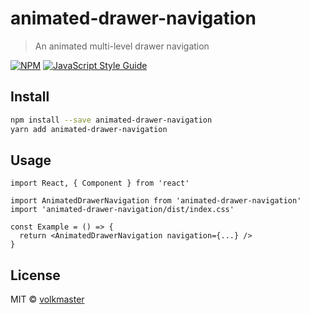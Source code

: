# animated-drawer-navigation

> An animated multi-level drawer navigation

[![NPM](https://img.shields.io/npm/v/animated-drawer-navigation.svg)](https://www.npmjs.com/package/animated-drawer-navigation) [![JavaScript Style Guide](https://img.shields.io/badge/code_style-standard-brightgreen.svg)](https://standardjs.com)

## Install

```bash
npm install --save animated-drawer-navigation
yarn add animated-drawer-navigation
```

## Usage

```tsx
import React, { Component } from 'react'

import AnimatedDrawerNavigation from 'animated-drawer-navigation'
import 'animated-drawer-navigation/dist/index.css'

const Example = () => {
  return <AnimatedDrawerNavigation navigation={...} />
}
```

## License

MIT © [volkmaster](https://github.com/volkmaster)
